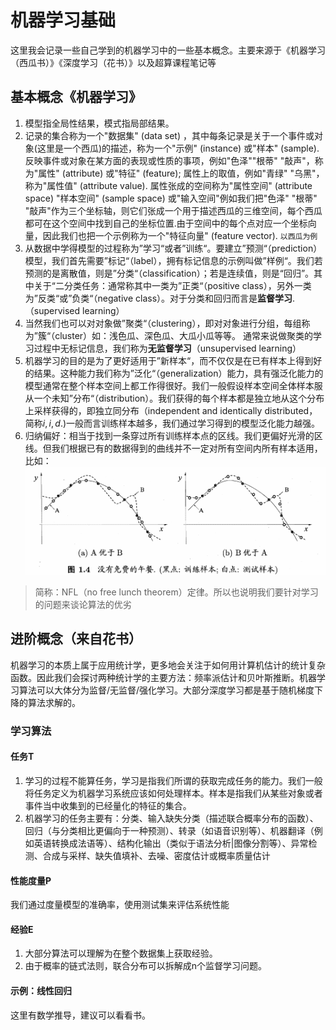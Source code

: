 # 机器学习基础
这里我会记录一些自己学到的机器学习中的一些基本概念。主要来源于《机器学习（西瓜书）》《深度学习（花书）》以及超算课程笔记等



## 基本概念《机器学习》

1. 模型指全局性结果，模式指局部结果。
2. 记录的集合称为一个"数据集" (data set) ，其中每条记录是关于一个事件或对象(这里是一个西瓜)的描述，称为一个"示例" (instance) 或"样本" (sample). 反映事件或对象在某方面的表现或性质的事项，例如"色泽""根蒂" "敲声"，称为"属性" (attribute) 或"特征" (feature); 属性上的取值，例如"青绿" "乌黑"，称为"属性值" (attribute value). 属性张成的空间称为"属性空间" (attribute space) "样本空间" (sample space) 或"输入空间"例如我们把"色泽" "根蒂" "敲声"作为三个坐标轴，则它们张成一个用于描述西瓜的三维空间，每个西瓜都可在这个空间中找到自己的坐标位置.由于空间中的每个点对应一个坐标向量，因此我们也把一个示例称为一个"特征向量" (feature vector). `以西瓜为例`
3. 从数据中学得模型的过程称为”学习“或者”训练“。要建立”预测“（prediction）模型，我们首先需要”标记“（label），拥有标记信息的示例叫做”样例“。我们若预测的是离散值，则是”分类“（classification）；若是连续值，则是“回归”。其中关于“二分类任务：通常称其中一类为”正类“（positive class），另外一类为”反类“或”负类“（negative class）。对于分类和回归而言是**监督学习**.（supervised learning）
4. 当然我们也可以对对象做”聚类“（clustering），即对对象进行分组，每组称为”簇“（cluster）如：浅色瓜、深色瓜、大瓜小瓜等等。 通常来说做聚类的学习过程中无标记信息，我们称为**无监督学习**（unsupervised learning）
5. 机器学习的目的是为了更好适用于”新样本“，而不仅仅是在已有样本上得到好的结果。这种能力我们称为”泛化“（generalization）能力，具有强泛化能力的模型通常在整个样本空间上都工作得很好。我们一般假设样本空间全体样本服从一个未知”分布“（distribution）。我们获得的每个样本都是独立地从这个分布上采样获得的，即独立同分布（independent and identically distributed，简称$i,i,d$.)一般而言训练样本越多，我们通过学习得到的模型泛化能力越强。
6. 归纳偏好：相当于找到一条穿过所有训练样本点的区线。我们更偏好光滑的区线。但我们根据已有的数据得到的曲线并不一定对所有空间内所有样本适用，比如：![](graph\Snipaste_2023-07-11_14-59-25.png)

> 简称：NFL（no free lunch theorem）定律。所以也说明我们要针对学习的问题来谈论算法的优劣



## 进阶概念（来自花书）

机器学习的本质上属于应用统计学，更多地会关注于如何用计算机估计的统计复杂函数。因此我们会探讨两种统计学的主要方法：频率派估计和贝叶斯推断。机器学习算法可以大体分为监督/无监督/强化学习。大部分深度学习都是基于随机梯度下降的算法求解的。

### 学习算法

#### 任务T

1. 学习的过程不能算任务，学习是指我们所谓的获取完成任务的能力。我们一般将任务定义为机器学习系统应该如何处理样本。样本是指我们从某些对象或者事件当中收集到的已经量化的特征的集合。
2. 机器学习的任务主要有：分类、输入缺失分类（描述联合概率分布的函数）、回归（与分类相比更偏向于一种预测）、转录（如语音识别等）、机器翻译（例如英语转换成法语等）、结构化输出（类似于语法分析|图像分割等）、异常检测、合成与采样、缺失值填补、去噪、密度估计或概率质量估计

#### 性能度量P

我们通过度量模型的准确率，使用测试集来评估系统性能

#### 经验E

1. 大部分算法可以理解为在整个数据集上获取经验。
2. 由于概率的链式法则，联合分布可以拆解成n个监督学习问题。

#### 示例：线性回归

这里有数学推导，建议可以看看书。

